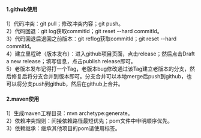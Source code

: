 ####  1.github使用
1）代码冲突：git pull；修改冲突内容；git push。  
2）代码回退：git log获取commitId；git reset --hard commitId。  
3）代码回退后退回之前版本：git reflog获取commitId；git reset --hard commitId。  
4）建立里程碑（版本发布）：进入github项目页面，点击release；然后点击Draft a new release；填写信息，点击publish release即可。  
5）老版本发布记得打一个Tag，老版本bug修改通过该Tag建立老版本的分支，然后修复后将分支合并到版本即可。分支合并可以本地merge后push到github，也可以将分支push到github，然后在github上合并。  

####  2.maven使用
1）生成maven工程目录：mvn archetype:generate。  
2）依赖冲突规则：间接依赖路径最短优先；pom文件中申明顺序优先。  
3）依赖继承：继承其他项目的pom请使用<parent></parent>标签。  
